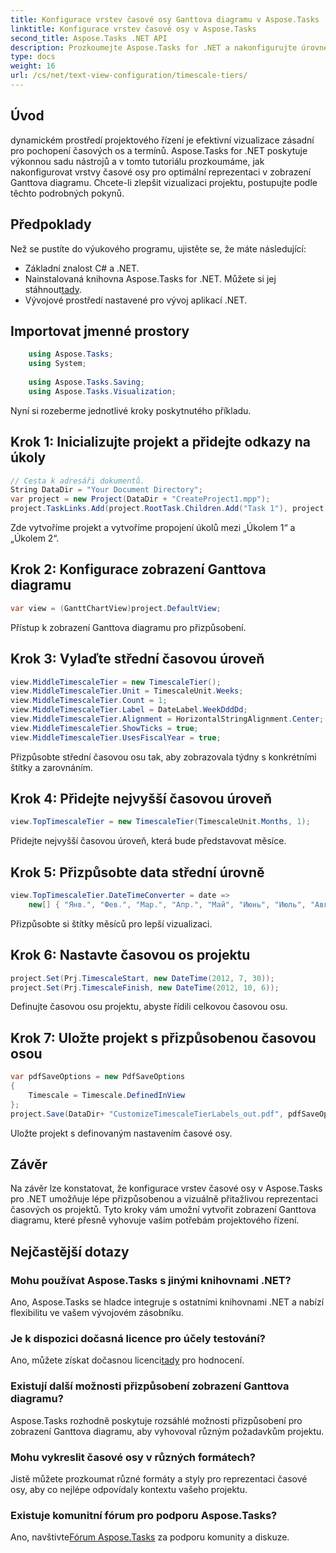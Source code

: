 ```yaml
---
title: Konfigurace vrstev časové osy Ganttova diagramu v Aspose.Tasks
linktitle: Konfigurace vrstev časové osy v Aspose.Tasks
second_title: Aspose.Tasks .NET API
description: Prozkoumejte Aspose.Tasks for .NET a nakonfigurujte úrovně časové osy v zobrazení Ganttova diagramu pro přesnou vizualizaci časové osy projektu. #Apose.Tasks #MS Project
type: docs
weight: 16
url: /cs/net/text-view-configuration/timescale-tiers/
---
```

## Úvod
dynamickém prostředí projektového řízení je efektivní vizualizace zásadní pro pochopení časových os a termínů. Aspose.Tasks for .NET poskytuje výkonnou sadu nástrojů a v tomto tutoriálu prozkoumáme, jak nakonfigurovat vrstvy časové osy pro optimální reprezentaci v zobrazení Ganttova diagramu. Chcete-li zlepšit vizualizaci projektu, postupujte podle těchto podrobných pokynů.
## Předpoklady
Než se pustíte do výukového programu, ujistěte se, že máte následující:
- Základní znalost C# a .NET.
- Nainstalovaná knihovna Aspose.Tasks for .NET. Můžete si jej stáhnout[tady](https://releases.aspose.com/tasks/net/).
- Vývojové prostředí nastavené pro vývoj aplikací .NET.
## Importovat jmenné prostory
```csharp
    using Aspose.Tasks;
    using System;
    
    using Aspose.Tasks.Saving;
    using Aspose.Tasks.Visualization;
```
Nyní si rozeberme jednotlivé kroky poskytnutého příkladu.
## Krok 1: Inicializujte projekt a přidejte odkazy na úkoly
```csharp
// Cesta k adresáři dokumentů.
String DataDir = "Your Document Directory";
var project = new Project(DataDir + "CreateProject1.mpp");
project.TaskLinks.Add(project.RootTask.Children.Add("Task 1"), project.RootTask.Children.Add("Task 2"));
```
Zde vytvoříme projekt a vytvoříme propojení úkolů mezi „Úkolem 1“ a „Úkolem 2“.
## Krok 2: Konfigurace zobrazení Ganttova diagramu
```csharp
var view = (GanttChartView)project.DefaultView;
```
Přístup k zobrazení Ganttova diagramu pro přizpůsobení.
## Krok 3: Vylaďte střední časovou úroveň
```csharp
view.MiddleTimescaleTier = new TimescaleTier();
view.MiddleTimescaleTier.Unit = TimescaleUnit.Weeks;
view.MiddleTimescaleTier.Count = 1;
view.MiddleTimescaleTier.Label = DateLabel.WeekDddDd;
view.MiddleTimescaleTier.Alignment = HorizontalStringAlignment.Center;
view.MiddleTimescaleTier.ShowTicks = true;
view.MiddleTimescaleTier.UsesFiscalYear = true;
```
Přizpůsobte střední časovou osu tak, aby zobrazovala týdny s konkrétními štítky a zarovnáním.
## Krok 4: Přidejte nejvyšší časovou úroveň
```csharp
view.TopTimescaleTier = new TimescaleTier(TimescaleUnit.Months, 1);
```
Přidejte nejvyšší časovou úroveň, která bude představovat měsíce.
## Krok 5: Přizpůsobte data střední úrovně
```csharp
view.TopTimescaleTier.DateTimeConverter = date =>
    new[] { "Янв.", "Фев.", "Мар.", "Апр.", "Май", "Июнь", "Июль", "Авг.", "Сен.", "Окт.", "Ноя.", "Дек." }[date.Month - 1];
```
Přizpůsobte si štítky měsíců pro lepší vizualizaci.
## Krok 6: Nastavte časovou os projektu
```csharp
project.Set(Prj.TimescaleStart, new DateTime(2012, 7, 30));
project.Set(Prj.TimescaleFinish, new DateTime(2012, 10, 6));
```
Definujte časovou osu projektu, abyste řídili celkovou časovou osu.
## Krok 7: Uložte projekt s přizpůsobenou časovou osou
```csharp
var pdfSaveOptions = new PdfSaveOptions
{
    Timescale = Timescale.DefinedInView
};
project.Save(DataDir+ "CustomizeTimescaleTierLabels_out.pdf", pdfSaveOptions);
```
Uložte projekt s definovaným nastavením časové osy.
## Závěr
Na závěr lze konstatovat, že konfigurace vrstev časové osy v Aspose.Tasks pro .NET umožňuje lépe přizpůsobenou a vizuálně přitažlivou reprezentaci časových os projektů. Tyto kroky vám umožní vytvořit zobrazení Ganttova diagramu, které přesně vyhovuje vašim potřebám projektového řízení.
## Nejčastější dotazy
### Mohu používat Aspose.Tasks s jinými knihovnami .NET?
Ano, Aspose.Tasks se hladce integruje s ostatními knihovnami .NET a nabízí flexibilitu ve vašem vývojovém zásobníku.
### Je k dispozici dočasná licence pro účely testování?
 Ano, můžete získat dočasnou licenci[tady](https://purchase.aspose.com/temporary-license/) pro hodnocení.
### Existují další možnosti přizpůsobení zobrazení Ganttova diagramu?
Aspose.Tasks rozhodně poskytuje rozsáhlé možnosti přizpůsobení pro zobrazení Ganttova diagramu, aby vyhovoval různým požadavkům projektu.
### Mohu vykreslit časové osy v různých formátech?
Jistě můžete prozkoumat různé formáty a styly pro reprezentaci časové osy, aby co nejlépe odpovídaly kontextu vašeho projektu.
### Existuje komunitní fórum pro podporu Aspose.Tasks?
 Ano, navštivte[Fórum Aspose.Tasks](https://forum.aspose.com/c/tasks/15) za podporu komunity a diskuze.